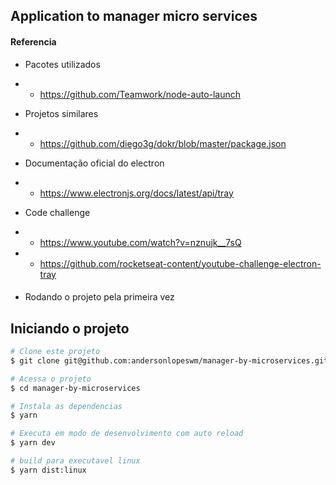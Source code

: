 ## Application to manager micro services

#### Referencia

- Pacotes utilizados
- - https://github.com/Teamwork/node-auto-launch

- Projetos similares
- - https://github.com/diego3g/dokr/blob/master/package.json

- Documentação oficial do electron
- - https://www.electronjs.org/docs/latest/api/tray

- Code challenge
- - https://www.youtube.com/watch?v=nznujk__7sQ
- - https://github.com/rocketseat-content/youtube-challenge-electron-tray

####
- Rodando o projeto pela primeira vez


## Iniciando o projeto ##

```bash
# Clone este projeto
$ git clone git@github.com:andersonlopeswm/manager-by-microservices.git

# Acessa o projeto
$ cd manager-by-microservices

# Instala as dependencias
$ yarn

# Executa em modo de desenvolvimento com auto reload
$ yarn dev

# build para executavel linux
$ yarn dist:linux

```
